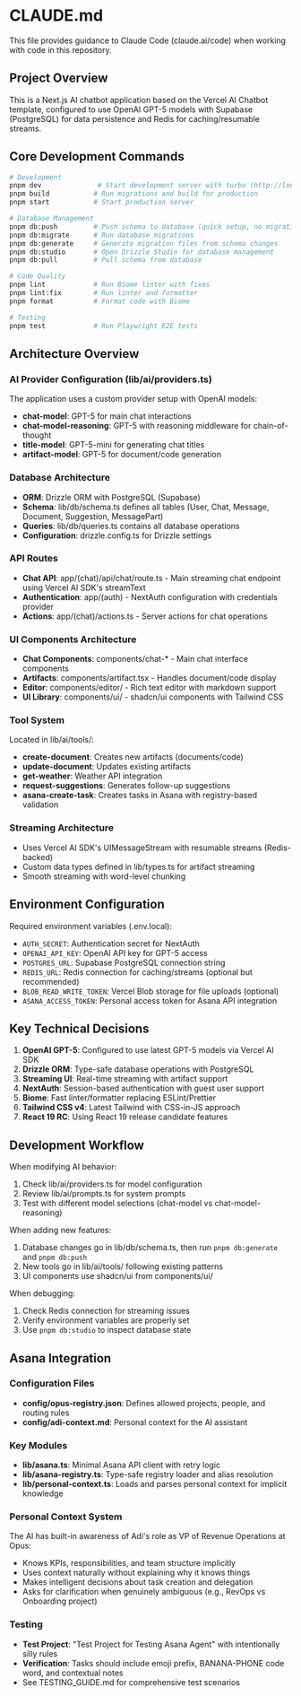 # CLAUDE.md

This file provides guidance to Claude Code (claude.ai/code) when working with code in this repository.

## Project Overview

This is a Next.js AI chatbot application based on the Vercel AI Chatbot template, configured to use OpenAI GPT-5 models with Supabase (PostgreSQL) for data persistence and Redis for caching/resumable streams.

## Core Development Commands

```bash
# Development
pnpm dev              # Start development server with turbo (http://localhost:3000)
pnpm build           # Run migrations and build for production
pnpm start           # Start production server

# Database Management
pnpm db:push         # Push schema to database (quick setup, no migrations)
pnpm db:migrate      # Run database migrations
pnpm db:generate     # Generate migration files from schema changes
pnpm db:studio       # Open Drizzle Studio for database management
pnpm db:pull         # Pull schema from database

# Code Quality
pnpm lint            # Run Biome linter with fixes
pnpm lint:fix        # Run linter and formatter
pnpm format          # Format code with Biome

# Testing
pnpm test            # Run Playwright E2E tests
```

## Architecture Overview

### AI Provider Configuration (lib/ai/providers.ts)
The application uses a custom provider setup with OpenAI models:
- **chat-model**: GPT-5 for main chat interactions
- **chat-model-reasoning**: GPT-5 with reasoning middleware for chain-of-thought
- **title-model**: GPT-5-mini for generating chat titles
- **artifact-model**: GPT-5 for document/code generation

### Database Architecture
- **ORM**: Drizzle ORM with PostgreSQL (Supabase)
- **Schema**: lib/db/schema.ts defines all tables (User, Chat, Message, Document, Suggestion, MessagePart)
- **Queries**: lib/db/queries.ts contains all database operations
- **Configuration**: drizzle.config.ts for Drizzle settings

### API Routes
- **Chat API**: app/(chat)/api/chat/route.ts - Main streaming chat endpoint using Vercel AI SDK's streamText
- **Authentication**: app/(auth) - NextAuth configuration with credentials provider
- **Actions**: app/(chat)/actions.ts - Server actions for chat operations

### UI Components Architecture
- **Chat Components**: components/chat-* - Main chat interface components
- **Artifacts**: components/artifact.tsx - Handles document/code display
- **Editor**: components/editor/ - Rich text editor with markdown support
- **UI Library**: components/ui/ - shadcn/ui components with Tailwind CSS

### Tool System
Located in lib/ai/tools/:
- **create-document**: Creates new artifacts (documents/code)
- **update-document**: Updates existing artifacts
- **get-weather**: Weather API integration
- **request-suggestions**: Generates follow-up suggestions
- **asana-create-task**: Creates tasks in Asana with registry-based validation

### Streaming Architecture
- Uses Vercel AI SDK's UIMessageStream with resumable streams (Redis-backed)
- Custom data types defined in lib/types.ts for artifact streaming
- Smooth streaming with word-level chunking

## Environment Configuration

Required environment variables (.env.local):
- `AUTH_SECRET`: Authentication secret for NextAuth
- `OPENAI_API_KEY`: OpenAI API key for GPT-5 access
- `POSTGRES_URL`: Supabase PostgreSQL connection string
- `REDIS_URL`: Redis connection for caching/streams (optional but recommended)
- `BLOB_READ_WRITE_TOKEN`: Vercel Blob storage for file uploads (optional)
- `ASANA_ACCESS_TOKEN`: Personal access token for Asana API integration

## Key Technical Decisions

1. **OpenAI GPT-5**: Configured to use latest GPT-5 models via Vercel AI SDK
2. **Drizzle ORM**: Type-safe database operations with PostgreSQL
3. **Streaming UI**: Real-time streaming with artifact support
4. **NextAuth**: Session-based authentication with guest user support
5. **Biome**: Fast linter/formatter replacing ESLint/Prettier
6. **Tailwind CSS v4**: Latest Tailwind with CSS-in-JS approach
7. **React 19 RC**: Using React 19 release candidate features

## Development Workflow

When modifying AI behavior:
1. Check lib/ai/providers.ts for model configuration
2. Review lib/ai/prompts.ts for system prompts
3. Test with different model selections (chat-model vs chat-model-reasoning)

When adding new features:
1. Database changes go in lib/db/schema.ts, then run `pnpm db:generate` and `pnpm db:push`
2. New tools go in lib/ai/tools/ following existing patterns
3. UI components use shadcn/ui from components/ui/

When debugging:
1. Check Redis connection for streaming issues
2. Verify environment variables are properly set
3. Use `pnpm db:studio` to inspect database state

## Asana Integration

### Configuration Files
- **config/opus-registry.json**: Defines allowed projects, people, and routing rules
- **config/adi-context.md**: Personal context for the AI assistant

### Key Modules
- **lib/asana.ts**: Minimal Asana API client with retry logic
- **lib/asana-registry.ts**: Type-safe registry loader and alias resolution
- **lib/personal-context.ts**: Loads and parses personal context for implicit knowledge

### Personal Context System
The AI has built-in awareness of Adi's role as VP of Revenue Operations at Opus:
- Knows KPIs, responsibilities, and team structure implicitly
- Uses context naturally without explaining why it knows things
- Makes intelligent decisions about task creation and delegation
- Asks for clarification when genuinely ambiguous (e.g., RevOps vs Onboarding project)

### Testing
- **Test Project**: "Test Project for Testing Asana Agent" with intentionally silly rules
- **Verification**: Tasks should include emoji prefix, BANANA-PHONE code word, and contextual notes
- See TESTING_GUIDE.md for comprehensive test scenarios